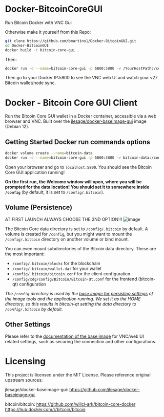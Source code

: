 # Docker-BitcoinCoreGUI
Run Bitcoin Docker with VNC Gui


Otherwise make it yourself from this Repo:
```bash
git clone https://github.com/bmartino1/Docker-BitcoinGUI.git
cd Docker-BitcoinGUI
docker build -t bitcoin-core-gui .
```
Then:
```bash
docker run -d --name=bitcoin-core-gui -p 5800:5800 -v /YourHostPath:/config bitcoin-core-gui
```
Then go to your Docker IP:5800 to see the VNC web UI and watch your v27 Bitcoin wallet/node sync.

# Docker - Bitcoin Core GUI Client

Run the Bitcoin Core GUI wallet in a Docker container, accessible via a web browser and VNC. Built over the [jlesage/docker-baseimage-gui](https://github.com/jlesage/docker-baseimage-gui) image (Debian 12).

## Getting Started Docker run commands options

```bash
docker volume create --name=bitcoin-data
docker run -d --name=bitcoin-core-gui -p 5800:5800 -v bitcoin-data:/config bitcoin-core-gui
```

Open your browser and go to `localhost:5800`. You should see the Bitcoin Core GUI application running!

**On the first run, the Welcome window will open, where you will be prompted for the data location!
You should set it to somewhere inside `/config`** (by default, it is set to `/config/.bitcoin`).

## Volume (Persistence)

AT FIRST LAUNCH ALWAYS CHOOSE THE 2ND OPTION!!!
![image](https://github.com/user-attachments/assets/a20cc3ec-8af6-40a9-bb6a-cd9019157a87)


The Bitcoin Core data directory is set to `/config/.bitcoin` by default. A volume is created for `/config`,
but you might want to mount the `/config/.bitcoin` directory on another volume or bind mount.

You can even mount subdirectories of the Bitcoin data directory. These are the most important:
- `/config/.bitcoin/blocks` for the blockchain
- `/config/.bitcoin/wallet.dat` for your wallet
- `/config/.bitcoin/bitcoin.conf` for the client configuration
- `/config/xdg/config/Bitcoin/Bitcoin-Qt.conf` for the frontend (bitcoin-qt) configuration

_The `/config` directory is used by the [base image for persisting settings](https://github.com/jlesage/docker-baseimage-gui#config-directory)
of the image tools and the application running. We set it as the HOME directory, so this results in bitcoin-qt
setting the data directory to `/config/.bitcoin` by default._

## Other Settings

Please refer to the [documentation of the base image](https://github.com/jlesage/docker-baseimage-gui) for
VNC/web UI related settings, such as securing the connection and other configurations.

# Licensing

This project is licensed under the MIT License. Please reference original upstream sources:

jlesage/docker-baseimage-gui:
https://github.com/jlesage/docker-baseimage-gui

bitcoin/bitcoin:
https://github.com/willcl-ark/bitcoin-core-docker
https://hub.docker.com/r/bitcoin/bitcoin
